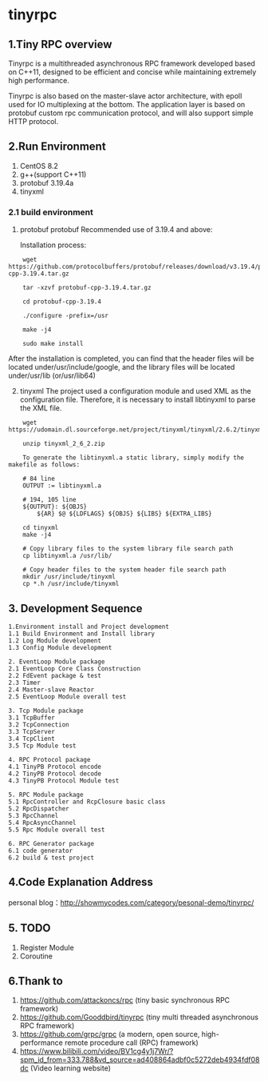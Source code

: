 # tinyrpc
## 1.Tiny RPC overview
Tinyrpc is a multithreaded asynchronous RPC framework developed based on C++11, designed to be efficient and concise while maintaining extremely high performance.

Tinyrpc is also based on the master-slave actor architecture, with epoll used for IO multiplexing at the bottom. The application layer is based on protobuf custom rpc communication protocol, and will also support simple HTTP protocol.

## 2.Run Environment
1. CentOS 8.2
2. g++(support C++11)
3. protobuf 3.19.4a
4. tinyxml
### 2.1 build environment
1. protobuf
    protobuf Recommended use of 3.19.4 and above:

    Installation process:
```
    wget  https://github.com/protocolbuffers/protobuf/releases/download/v3.19.4/protobuf-cpp-3.19.4.tar.gz

    tar -xzvf protobuf-cpp-3.19.4.tar.gz

    cd protobuf-cpp-3.19.4

    ./configure -prefix=/usr

    make -j4 

    sudo make install
```
After the installation is completed, you can find that the header files will be located under/usr/include/google, and the library files will be located under/usr/lib (or/usr/lib64)
  

2. tinyxml
The project used a configuration module and used XML as the configuration file. Therefore, it is necessary to install libtinyxml to parse the XML file.

```
    wget https://udomain.dl.sourceforge.net/project/tinyxml/tinyxml/2.6.2/tinyxml_2_6_2.zip

    unzip tinyxml_2_6_2.zip

    To generate the libtinyxml.a static library, simply modify the makefile as follows:

    # 84 line
    OUTPUT := libtinyxml.a 

    # 194, 105 line
    ${OUTPUT}: ${OBJS}
        ${AR} $@ ${LDFLAGS} ${OBJS} ${LIBS} ${EXTRA_LIBS}
    
    cd tinyxml
    make -j4

    # Copy library files to the system library file search path
    cp libtinyxml.a /usr/lib/

    # Copy header files to the system header file search path
    mkdir /usr/include/tinyxml
    cp *.h /usr/include/tinyxml
```
## 3. Development Sequence
```
1.Environment install and Project development
1.1 Build Environment and Install library
1.2 Log Module development
1.3 Config Module development

2. EventLoop Module package
2.1 EventLoop Core Class Construction
2.2 FdEvent package & test
2.3 Timer
2.4 Master-slave Reactor 
2.5 EventLoop Module overall test

3. Tcp Module package
3.1 TcpBuffer
3.2 TcpConnection 
3.3 TcpServer 
3.4 TcpClient
3.5 Tcp Module test

4. RPC Protocol package
4.1 TinyPB Protocol encode
4.2 TinyPB Protocol decode
4.3 TinyPB Protocol Module test

5. RPC Module package 
5.1 RpcController and RcpClosure basic class
5.2 RpcDispatcher 
5.3 RpcChannel
5.4 RpcAsyncChannel
5.5 Rpc Module overall test

6. RPC Generator package
6.1 code generator 
6.2 build & test project

```
## 4.Code Explanation Address
personal blog：http://showmycodes.com/category/pesonal-demo/tinyrpc/

## 5. TODO
1. Register Module 
2. Coroutine

## 6.Thank to 
1. https://github.com/attackoncs/rpc (tiny basic synchronous RPC framework)
2. https://github.com/Gooddbird/tinyrpc (tiny multi threaded asynchronous RPC framework)
3. https://github.com/grpc/grpc (a modern, open source, high-performance remote procedure call (RPC) framework)
4. https://www.bilibili.com/video/BV1cg4y1j7Wr/?spm_id_from=333.788&vd_source=ad408864adbf0c5272deb4934fdf08dc (Video learning website)
